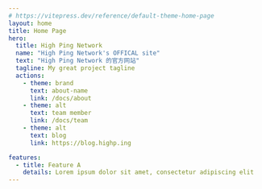 ```yaml
---
# https://vitepress.dev/reference/default-theme-home-page
layout: home
title: Home Page
hero:
  title: High Ping Network
  name: "High Ping Network's OFFICAL site"
  text: "High Ping Network 的官方网站"
  tagline: My great project tagline
  actions:
    - theme: brand
      text: about-name
      link: /docs/about
    - theme: alt
      text: team member
      link: /docs/team
    - theme: alt
      text: blog
      link: https://blog.highp.ing

features:
  - title: Feature A
    details: Lorem ipsum dolor sit amet, consectetur adipiscing elit
---
```


